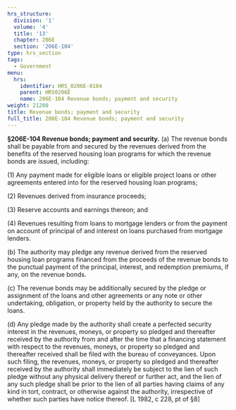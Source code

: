```yaml
---
hrs_structure:
  division: '1'
  volume: '4'
  title: '13'
  chapter: 206E
  section: '206E-104'
type: hrs_section
tags:
  - Government
menu:
  hrs:
    identifier: HRS_0206E-0104
    parent: HRS0206E
    name: 206E-104 Revenue bonds; payment and security
weight: 21200
title: Revenue bonds; payment and security
full_title: 206E-104 Revenue bonds; payment and security
---
```

**§206E-104 Revenue bonds; payment and security.** (a) The revenue bonds shall be payable from and secured by the revenues derived from the benefits of the reserved housing loan programs for which the revenue bonds are issued, including:

(1) Any payment made for eligible loans or eligible project loans or other agreements entered into for the reserved housing loan programs;

(2) Revenues derived from insurance proceeds;

(3) Reserve accounts and earnings thereon; and

(4) Revenues resulting from loans to mortgage lenders or from the payment on account of principal of and interest on loans purchased from mortgage lenders.

(b) The authority may pledge any revenue derived from the reserved housing loan programs financed from the proceeds of the revenue bonds to the punctual payment of the principal, interest, and redemption premiums, if any, on the revenue bonds.

(c) The revenue bonds may be additionally secured by the pledge or assignment of the loans and other agreements or any note or other undertaking, obligation, or property held by the authority to secure the loans.

(d) Any pledge made by the authority shall create a perfected security interest in the revenues, moneys, or property so pledged and thereafter received by the authority from and after the time that a financing statement with respect to the revenues, moneys, or property so pledged and thereafter received shall be filed with the bureau of conveyances. Upon such filing, the revenues, moneys, or property so pledged and thereafter received by the authority shall immediately be subject to the lien of such pledge without any physical delivery thereof or further act, and the lien of any such pledge shall be prior to the lien of all parties having claims of any kind in tort, contract, or otherwise against the authority, irrespective of whether such parties have notice thereof. [L 1982, c 228, pt of §8]